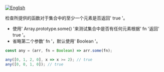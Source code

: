 
<a href="./README.md" target="_blank"><img src="https://img.shields.io/badge/-English-gray" alt="English"/></a>

检查所提供的函数对于集合中的至少一个元素是否返回' true '。

- 使用' Array.prototype.some() '来测试集合中是否有任何元素根据' fn '返回' true '。
- 省略第二个参数' fn '，默认使用' Boolean '。

```js
const any = (arr, fn = Boolean) => arr.some(fn);
```

```js
any([0, 1, 2, 0], x => x >= 2); // true
any([0, 0, 1, 0]); // true
```
